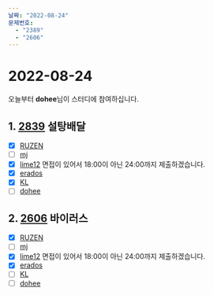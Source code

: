 ```yaml
---
날짜: "2022-08-24"
문제번호: 
  - "2389"
  - "2606"
---
```


# 2022-08-24

오늘부터 **dohee**님이 스터디에 참여하십니다.

## 1. [2839](https://www.acmicpc.net/problem/2839) 설탕배달

- [X] [RUZEN](./2839_RUZEN.md)
- [ ] [mj](./2839_mj.md)
- [X] [lime12](./2839_lime12.md) 면접이 있어서 18:00이 아닌 24:00까지 제출하겠습니다.
- [x] [erados](./2839_erados.md)
- [X] [KL](./2839_KL.md)
- [ ] [dohee](./2839_dohee.md)

## 2. [2606](https://www.acmicpc.net/problem/2606) 바이러스

- [X] [RUZEN](./2606_RUZEN.md)
- [ ] [mj](./2606_mj.md)
- [X] [lime12](./2606_lime12.md) 면접이 있어서 18:00이 아닌 24:00까지 제출하겠습니다.
- [x] [erados](./2606_erados.md)
- [ ] [KL](./2606_KL.md)
- [ ] [dohee](./2606_dohee.md)
